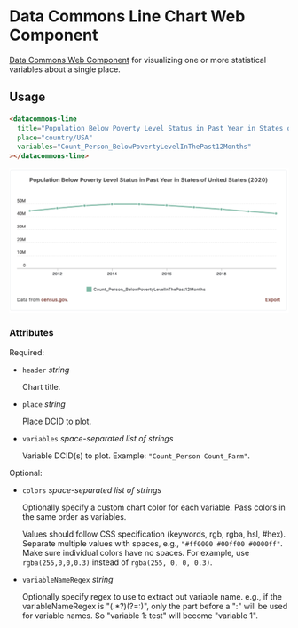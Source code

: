 # Data Commons Line Chart Web Component

[Data Commons Web Component](../../README.md) for visualizing one or more statistical variables about a single place.

## Usage

```html
<datacommons-line
  title="Population Below Poverty Level Status in Past Year in States of United States (2020)"
  place="country/USA"
  variables="Count_Person_BelowPovertyLevelInThePast12Months"
></datacommons-line>
```

<img src="../assets/line.png" width="620"/>

### Attributes

Required:

- `header` _string_

  Chart title.

- `place` _string_

  Place DCID to plot.

- `variables` _space-separated list of strings_

  Variable DCID(s) to plot. Example: `"Count_Person Count_Farm"`.

Optional:

- `colors` _space-separated list of strings_

  Optionally specify a custom chart color for each variable. Pass colors in the same order as variables.

  Values should follow CSS specification (keywords, rgb, rgba, hsl, #hex). Separate multiple values with spaces, e.g., `"#ff0000 #00ff00 #0000ff"`. Make sure individual colors have no spaces. For example, use `rgba(255,0,0,0.3)` instead of `rgba(255, 0, 0, 0.3)`.

- `variableNameRegex` _string_

  Optionally specify regex to use to extract out variable name. e.g., if the variableNameRegex is "(.*?)(?=:)", only the part before a ":" will be used for variable names. So "variable 1: test" will become "variable 1".